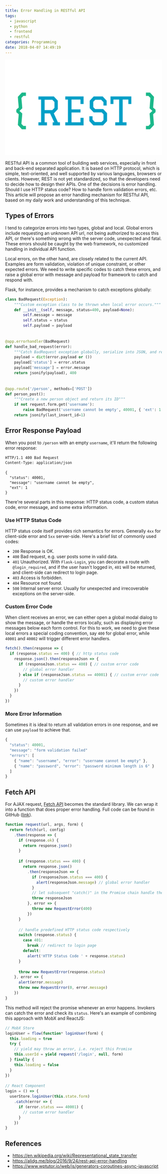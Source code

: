 ```yaml
---
title: Error Handling in RESTful API
tags:
  - javascript
  - python
  - frontend
  - restful
categories: Programming
date: 2018-04-07 14:49:19
---
```



![RESTful API](/images/restful-api.png)

RESTful API is a common tool of building web services, especially in front and back-end separated application. It is based on HTTP protocol, which is simple, text-oriented, and well supported by various languages, browsers or clients. However, REST is not yet standardized, so that the developers need to decide how to design their APIs. One of the decisions is error handling. Should I use HTTP status code? How to handle form validation errors, etc. This article will propose an error handling mechanism for RESTful API, based on my daily work and understanding of this technique.

## Types of Errors

I tend to categorize errors into two types, global and local. Global errors include requesting an unknown API url, not being authorized to access this API, or there's something wrong with the server code, unexpected and fatal. These errors should be caught by the web framework, no customized handling in individual API function.

Local errors, on the other hand, are closely related to the current API. Examples are form validation, violation of unique constraint, or other expected errors. We need to write specific codes to catch these errors, and raise a global error with message and payload for framework to catch and respond with.

Flask, for instance, provides a mechanism to catch exceptions globally:

```python
class BadRequest(Exception):
    """Custom exception class to be thrown when local error occurs."""
    def __init__(self, message, status=400, payload=None):
        self.message = message
        self.status = status
        self.payload = payload


@app.errorhandler(BadRequest)
def handle_bad_request(error):
    """Catch BadRequest exception globally, serialize into JSON, and respond with 400."""
    payload = dict(error.payload or ())
    payload['status'] = error.status
    payload['message'] = error.message
    return jsonify(payload), 400


@app.route('/person', methods=['POST'])
def person_post():
    """Create a new person object and return its ID"""
    if not request.form.get('username'):
        raise BadRequest('username cannot be empty', 40001, { 'ext': 1 })
    return jsonify(last_insert_id=1)
```

<!-- more -->

## Error Response Payload

When you post to `/person` with an empty `username`, it'll return the following error response:

```text
HTTP/1.1 400 Bad Request
Content-Type: application/json

{
  "status": 40001,
  "message": "username cannot be empty",
  "ext": 1
}
```

There're several parts in this response: HTTP status code, a custom status code, error message, and some extra information.

### Use HTTP Status Code

HTTP status code itself provides rich semantics for errors. Generally `4xx` for client-side error and `5xx` server-side. Here's a brief list of commonly used codes:

* `200` Response is OK.
* `400` Bad request, e.g. user posts some in valid data.
* `401` Unauthorized. With `Flask-Login`, you can decorate a route with `@login_required`, and if the user hasn't logged in, `401` will be returned, and client-side can redirect to login page.
* `403` Access is forbidden.
* `404` Resource not found.
* `500` Internal server error. Usually for unexpected and irrecoverable exceptions on the server-side.

### Custom Error Code

When client receives an error, we can either open a global modal dialog to show the message, or handle the errors locally, such as displaying error messages below each form control. For this to work, we need to give these local errors a special coding convention, say `400` for global error, while `40001` and `40002` will trigger different error handlers.

```javascript
fetch().then(response => {
  if (response.status == 400) { // http status code
    response.json().then(responseJson => {
      if (responseJson.status == 400) { // custom error code
        // global error handler
      } else if (responseJson.status == 40001) { // custom error code
        // custom error handler
      }
    })
  }
})
```

### More Error Information

Sometimes it is ideal to return all validation errors in one response, and we can use `payload` to achieve that.

```javascript
{
  "status": 40001,
  "message": "form validation failed"
  "errors": [
    { "name": "username", "error": "username cannot be empty" },
    { "name": "password", "error": "password minimum length is 6" }
  ]
}
```

## Fetch API

For AJAX request, [Fetch API](https://developer.mozilla.org/en-US/docs/Web/API/Fetch_API) becomes the standard library. We can wrap it into a function that does proper error handling. Full code can be found in GitHub ([link](https://github.com/jizhang/blog-demo/blob/master/rest-error/src/request.js)).

```javascript
function request(url, args, form) {
  return fetch(url, config)
    .then(response => {
      if (response.ok) {
        return response.json()
      }

      if (response.status === 400) {
        return response.json()
          .then(responseJson => {
            if (responseJson.status === 400) {
              alert(responseJson.message) // global error handler
            }
            // let subsequent "catch()" in the Promise chain handle the error
            throw responseJson
          }, error => {
            throw new RequestError(400)
          })
      }

      // handle predefined HTTP status code respectively
      switch (response.status) {
        case 401:
          break // redirect to login page
        default:
          alert('HTTP Status Code ' + response.status)
      }

      throw new RequestError(response.status)
    }, error => {
      alert(error.message)
      throw new RequestError(0, error.message)
    })
}
```

This method will reject the promise whenever an error happens. Invokers can catch the error and check its `status`. Here's an example of combining this approach with MobX and ReactJS:

```javascript
// MobX Store
loginUser = flow(function* loginUser(form) {
  this.loading = true
  try {
    // yield may throw an error, i.e. reject this Promise
    this.userId = yield request('/login', null, form)
  } finally {
    this.loading = false
  }
})

// React Component
login = () => {
  userStore.loginUser(this.state.form)
    .catch(error => {
      if (error.status === 40001) {
        // custom error handler
      }
    })
}
```

## References

* https://en.wikipedia.org/wiki/Representational_state_transfer
* https://alidg.me/blog/2016/9/24/rest-api-error-handling
* https://www.wptutor.io/web/js/generators-coroutines-async-javascript
